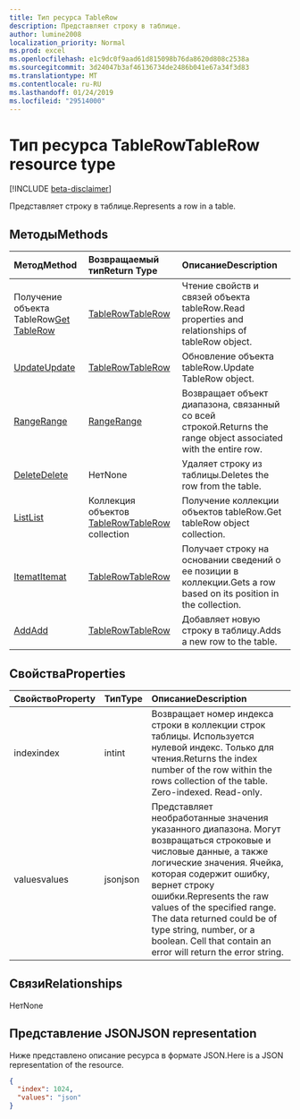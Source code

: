 ```yaml
---
title: Тип ресурса TableRow
description: Представляет строку в таблице.
author: lumine2008
localization_priority: Normal
ms.prod: excel
ms.openlocfilehash: e1c9dc0f9aad61d815098b76da8620d808c2538a
ms.sourcegitcommit: 3d24047b3af46136734de2486b041e67a34f3d83
ms.translationtype: MT
ms.contentlocale: ru-RU
ms.lasthandoff: 01/24/2019
ms.locfileid: "29514000"
---
```

# <a name="tablerow-resource-type"></a><span data-ttu-id="f4a04-103">Тип ресурса TableRow</span><span class="sxs-lookup"><span data-stu-id="f4a04-103">TableRow resource type</span></span>

[!INCLUDE [beta-disclaimer](../../includes/beta-disclaimer.md)]

<span data-ttu-id="f4a04-104">Представляет строку в таблице.</span><span class="sxs-lookup"><span data-stu-id="f4a04-104">Represents a row in a table.</span></span>


## <a name="methods"></a><span data-ttu-id="f4a04-105">Методы</span><span class="sxs-lookup"><span data-stu-id="f4a04-105">Methods</span></span>

| <span data-ttu-id="f4a04-106">Метод</span><span class="sxs-lookup"><span data-stu-id="f4a04-106">Method</span></span>           | <span data-ttu-id="f4a04-107">Возвращаемый тип</span><span class="sxs-lookup"><span data-stu-id="f4a04-107">Return Type</span></span>    |<span data-ttu-id="f4a04-108">Описание</span><span class="sxs-lookup"><span data-stu-id="f4a04-108">Description</span></span>|
|:---------------|:--------|:----------|
|<span data-ttu-id="f4a04-109">Получение объекта TableRow</span><span class="sxs-lookup"><span data-stu-id="f4a04-109">[Get TableRow](../api/tablerow-get.md)</span></span> | [<span data-ttu-id="f4a04-110">TableRow</span><span class="sxs-lookup"><span data-stu-id="f4a04-110">TableRow</span></span>](tablerow.md) |<span data-ttu-id="f4a04-111">Чтение свойств и связей объекта tableRow.</span><span class="sxs-lookup"><span data-stu-id="f4a04-111">Read properties and relationships of tableRow object.</span></span>|
|[<span data-ttu-id="f4a04-112">Update</span><span class="sxs-lookup"><span data-stu-id="f4a04-112">Update</span></span>](../api/tablerow-update.md) | [<span data-ttu-id="f4a04-113">TableRow</span><span class="sxs-lookup"><span data-stu-id="f4a04-113">TableRow</span></span>](tablerow.md)  |<span data-ttu-id="f4a04-114">Обновление объекта tableRow.</span><span class="sxs-lookup"><span data-stu-id="f4a04-114">Update TableRow object.</span></span> |
|[<span data-ttu-id="f4a04-115">Range</span><span class="sxs-lookup"><span data-stu-id="f4a04-115">Range</span></span>](../api/tablerow-range.md)|[<span data-ttu-id="f4a04-116">Range</span><span class="sxs-lookup"><span data-stu-id="f4a04-116">Range</span></span>](range.md)|<span data-ttu-id="f4a04-117">Возвращает объект диапазона, связанный со всей строкой.</span><span class="sxs-lookup"><span data-stu-id="f4a04-117">Returns the range object associated with the entire row.</span></span>|
|[<span data-ttu-id="f4a04-118">Delete</span><span class="sxs-lookup"><span data-stu-id="f4a04-118">Delete</span></span>](../api/tablerow-delete.md)|<span data-ttu-id="f4a04-119">Нет</span><span class="sxs-lookup"><span data-stu-id="f4a04-119">None</span></span>|<span data-ttu-id="f4a04-120">Удаляет строку из таблицы.</span><span class="sxs-lookup"><span data-stu-id="f4a04-120">Deletes the row from the table.</span></span>|
|[<span data-ttu-id="f4a04-121">List</span><span class="sxs-lookup"><span data-stu-id="f4a04-121">List</span></span>](../api/tablerow-list.md) | <span data-ttu-id="f4a04-122">Коллекция объектов [TableRow](tablerow.md)</span><span class="sxs-lookup"><span data-stu-id="f4a04-122">[TableRow](tablerow.md) collection</span></span> |<span data-ttu-id="f4a04-123">Получение коллекции объектов tableRow.</span><span class="sxs-lookup"><span data-stu-id="f4a04-123">Get tableRow object collection.</span></span> |
|[<span data-ttu-id="f4a04-124">Itemat</span><span class="sxs-lookup"><span data-stu-id="f4a04-124">Itemat</span></span>](../api/tablerowcollection-itemat.md)|[<span data-ttu-id="f4a04-125">TableRow</span><span class="sxs-lookup"><span data-stu-id="f4a04-125">TableRow</span></span>](tablerow.md)|<span data-ttu-id="f4a04-126">Получает строку на основании сведений о ее позиции в коллекции.</span><span class="sxs-lookup"><span data-stu-id="f4a04-126">Gets a row based on its position in the collection.</span></span>|
|[<span data-ttu-id="f4a04-127">Add</span><span class="sxs-lookup"><span data-stu-id="f4a04-127">Add</span></span>](../api/tablerowcollection-add.md)|[<span data-ttu-id="f4a04-128">TableRow</span><span class="sxs-lookup"><span data-stu-id="f4a04-128">TableRow</span></span>](tablerow.md)|<span data-ttu-id="f4a04-129">Добавляет новую строку в таблицу.</span><span class="sxs-lookup"><span data-stu-id="f4a04-129">Adds a new row to the table.</span></span>|

## <a name="properties"></a><span data-ttu-id="f4a04-130">Свойства</span><span class="sxs-lookup"><span data-stu-id="f4a04-130">Properties</span></span>
| <span data-ttu-id="f4a04-131">Свойство</span><span class="sxs-lookup"><span data-stu-id="f4a04-131">Property</span></span>     | <span data-ttu-id="f4a04-132">Тип</span><span class="sxs-lookup"><span data-stu-id="f4a04-132">Type</span></span>   |<span data-ttu-id="f4a04-133">Описание</span><span class="sxs-lookup"><span data-stu-id="f4a04-133">Description</span></span>|
|:---------------|:--------|:----------|
|<span data-ttu-id="f4a04-134">index</span><span class="sxs-lookup"><span data-stu-id="f4a04-134">index</span></span>|<span data-ttu-id="f4a04-135">int</span><span class="sxs-lookup"><span data-stu-id="f4a04-135">int</span></span>|<span data-ttu-id="f4a04-p101">Возвращает номер индекса строки в коллекции строк таблицы. Используется нулевой индекс. Только для чтения.</span><span class="sxs-lookup"><span data-stu-id="f4a04-p101">Returns the index number of the row within the rows collection of the table. Zero-indexed. Read-only.</span></span>|
|<span data-ttu-id="f4a04-139">values</span><span class="sxs-lookup"><span data-stu-id="f4a04-139">values</span></span>|<span data-ttu-id="f4a04-140">json</span><span class="sxs-lookup"><span data-stu-id="f4a04-140">json</span></span>|<span data-ttu-id="f4a04-p102">Представляет необработанные значения указанного диапазона. Могут возвращаться строковые и числовые данные, а также логические значения. Ячейка, которая содержит ошибку, вернет строку ошибки.</span><span class="sxs-lookup"><span data-stu-id="f4a04-p102">Represents the raw values of the specified range. The data returned could be of type string, number, or a boolean. Cell that contain an error will return the error string.</span></span>|

## <a name="relationships"></a><span data-ttu-id="f4a04-144">Связи</span><span class="sxs-lookup"><span data-stu-id="f4a04-144">Relationships</span></span>
<span data-ttu-id="f4a04-145">Нет</span><span class="sxs-lookup"><span data-stu-id="f4a04-145">None</span></span>


## <a name="json-representation"></a><span data-ttu-id="f4a04-146">Представление JSON</span><span class="sxs-lookup"><span data-stu-id="f4a04-146">JSON representation</span></span>

<span data-ttu-id="f4a04-147">Ниже представлено описание ресурса в формате JSON.</span><span class="sxs-lookup"><span data-stu-id="f4a04-147">Here is a JSON representation of the resource.</span></span>

<!-- {
  "blockType": "resource",
  "optionalProperties": [

  ],
  "@odata.type": "microsoft.graph.tableRow"
}-->

```json
{
  "index": 1024,
  "values": "json"
}

```

<!-- uuid: 8fcb5dbc-d5aa-4681-8e31-b001d5168d79
2015-10-25 14:57:30 UTC -->
<!--
{
  "type": "#page.annotation",
  "description": "TableRow resource",
  "keywords": "",
  "section": "documentation",
  "tocPath": "",
  "suppressions": [
    "Error: /api-reference/beta/resources/tablerow.md:\r\n      Exception processing links.\r\n    System.ArgumentException: Link Definition was null. Link text: !INCLUDE [beta-disclaimer](../../includes/beta-disclaimer.md)\r\n      at ApiDoctor.Validation.DocFile.get_LinkDestinations()\r\n      at ApiDoctor.Validation.DocSet.ValidateLinks(Boolean includeWarnings, String[] relativePathForFiles, IssueLogger issues, Boolean requireFilenameCaseMatch, Boolean printOrphanedFiles)"
  ]
}
-->
